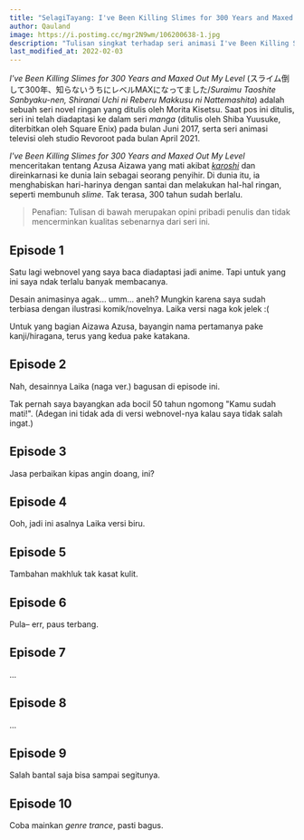 ```yaml
---
title: "SelagiTayang: I've Been Killing Slimes for 300 Years and Maxed Out My Level"
author: Qauland
image: https://i.postimg.cc/mgr2N9wm/106200638-1.jpg
description: "Tulisan singkat terhadap seri animasi I've Been Killing Slimes for 300 Years and Maxed Out My Level."
last_modified_at: 2022-02-03
---
```


*I've Been Killing Slimes for 300 Years and Maxed Out My Level* (スライム倒して300年、知らないうちにレベルMAXになってました/*Suraimu Taoshite Sanbyaku-nen, Shiranai Uchi ni Reberu Makkusu ni Nattemashita*) adalah sebuah seri novel ringan yang ditulis oleh Morita Kisetsu. Saat pos ini ditulis, seri ini telah diadaptasi ke dalam seri *manga* (ditulis oleh Shiba Yuusuke, diterbitkan oleh Square Enix) pada bulan Juni 2017, serta seri animasi televisi oleh studio Revoroot pada bulan April 2021.

*I've Been Killing Slimes for 300 Years and Maxed Out My Level* menceritakan tentang Azusa Aizawa yang mati akibat [*karoshi*](<https://en.wikipedia.org/wiki/Karoshi>) dan direinkarnasi ke dunia lain sebagai seorang penyihir. Di dunia itu, ia menghabiskan hari-harinya dengan santai dan melakukan hal-hal ringan, seperti membunuh *slime*. Tak terasa, 300 tahun sudah berlalu.

> Penafian: Tulisan di bawah merupakan opini pribadi penulis dan tidak mencerminkan kualitas sebenarnya dari seri ini.

## Episode 1

Satu lagi webnovel yang saya baca diadaptasi jadi anime. Tapi untuk yang ini saya ndak terlalu banyak membacanya.

Desain animasinya agak... umm... aneh? Mungkin karena saya sudah terbiasa dengan ilustrasi komik/novelnya. Laika versi naga kok jelek :(

Untuk yang bagian Aizawa Azusa, bayangin nama pertamanya pake kanji/hiragana, terus yang kedua pake katakana.

## Episode 2

Nah, desainnya Laika (naga ver.) bagusan di episode ini.

Tak pernah saya bayangkan ada bocil 50 tahun ngomong "Kamu sudah mati!". (Adegan ini tidak ada di versi webnovel-nya kalau saya tidak salah ingat.)

## Episode 3

Jasa perbaikan kipas angin doang, ini?

## Episode 4

Ooh, jadi ini asalnya Laika versi biru.

## Episode 5

Tambahan makhluk tak kasat kulit.

## Episode 6

Pula– err, paus terbang.

## Episode 7

...

## Episode 8

...

## Episode 9

Salah bantal saja bisa sampai segitunya.

## Episode 10

Coba mainkan *genre trance*, pasti bagus.
